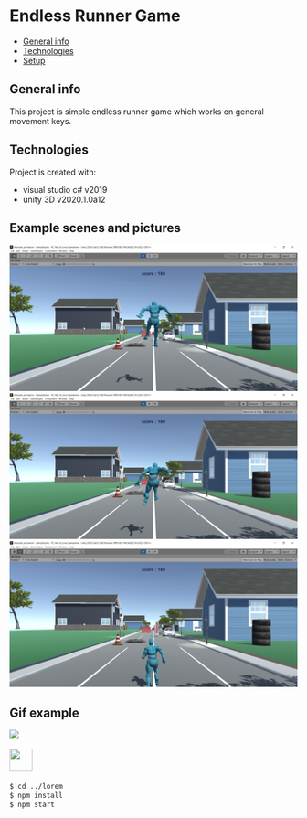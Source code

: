 # Endless Runner Game 
* [General info](#general-info)
* [Technologies](#technologies)
* [Setup](#setup)

## General info
This project is simple endless runner game which works on general movement keys.
	
## Technologies
Project is created with:
* visual studio c# v2019
* unity 3D v2020.1.0a12
	
## Example scenes and pictures 
![](https://github.com/kshemankarjain/character_animation/blob/main/Assets/image%20and%20video%20examples/1.png)
![](https://github.com/kshemankarjain/character_animation/blob/main/Assets/image%20and%20video%20examples/2.png)
![](https://github.com/kshemankarjain/character_animation/blob/main/Assets/image%20and%20video%20examples/3.png)


## Gif example
![](https://github.com/kshemankarjain/character_animation/blob/main/Assets/image%20and%20video%20examples/converted.gif)

<img src="https://media.giphy.com/media/vFKqnCdLPNOKc/giphy.gif" width="40" height="40" />

```
$ cd ../lorem
$ npm install
$ npm start
```
 
